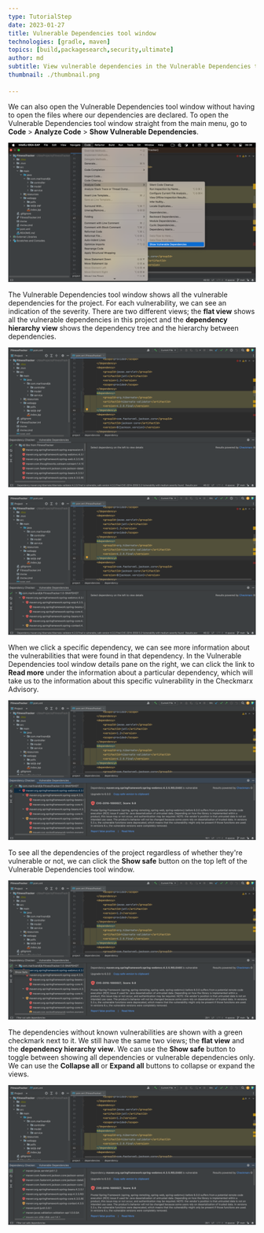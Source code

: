 ```yaml
---
type: TutorialStep
date: 2023-01-27
title: Vulnerable Dependencies tool window
technologies: [gradle, maven]
topics: [build,packagesearch,security,ultimate]
author: md
subtitle: View vulnerable dependencies in the Vulnerable Dependencies tool window
thumbnail: ./thumbnail.png

---
```


We can also open the Vulnerable Dependencies tool window without having to open the files where our dependencies are declared. To open the Vulnerable Dependencies tool window straight from the main menu, go to **Code** > **Analyze Code** > **Show Vulnerable Dependencies**.

![Open Vulnerable Dependencies tool window from menu](open-from-menu.png)

The Vulnerable Dependencies tool window shows all the vulnerable dependencies for the project. For each vulnerability, we can see an indication of the severity. There are two different views; the **flat view** shows all the vulnerable dependencies in this project and the **dependency hierarchy view** shows the dependency tree and the hierarchy between dependencies. 

![Vulnerable Dependencies tool window flat view](flat-view.png)

![Vulnerable Dependencies tool window dependency hierarchy view](dependency-hierarchy-view.png)

When we click a specific dependency, we can see more information about the vulnerabilities that were found in that dependency. In the Vulnerable Dependencies tool window details pane on the right, we can click the link to **Read more** under the information about a particular dependency, which will take us to the information about this specific vulnerability in the Checkmarx Advisory.

![Vulnerable Dependencies tool window details](details.png)

To see all the dependencies of the project regardless of whether they're vulnerable or not, we can click the **Show safe** button on the top left of the Vulnerable Dependencies tool window. 

![Show safe button](show-safe-button.png)

The dependencies without known vulnerabilities are shown with a green checkmark next to it. We still have the same two views; the **flat view** and the **dependency hierarchy view**. We can use the **Show safe** button to toggle between showing all dependencies or vulnerable dependencies only. We can use the **Collapse all** or **Expand all** buttons to collapse or expand the views.

![Show safe](show-safe.png)
